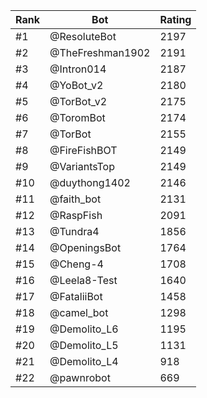 Rank|Bot|Rating
---|---|---
#1|@ResoluteBot|2197
#2|@TheFreshman1902|2191
#3|@Intron014|2187
#4|@YoBot_v2|2180
#5|@TorBot_v2|2175
#6|@ToromBot|2174
#7|@TorBot|2155
#8|@FireFishBOT|2149
#9|@VariantsTop|2149
#10|@duythong1402|2146
#11|@faith_bot|2131
#12|@RaspFish|2091
#13|@Tundra4|1856
#14|@OpeningsBot|1764
#15|@Cheng-4|1708
#16|@Leela8-Test|1640
#17|@FataliiBot|1458
#18|@camel_bot|1298
#19|@Demolito_L6|1195
#20|@Demolito_L5|1131
#21|@Demolito_L4|918
#22|@pawnrobot|669
